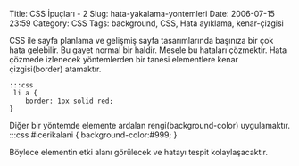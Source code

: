 Title: CSS İpuçları - 2
Slug: hata-yakalama-yontemleri
Date: 2006-07-15 23:59
Category: CSS
Tags: background, CSS, Hata ayıklama, kenar-çizgisi

CSS ile sayfa planlama ve gelişmiş sayfa tasarımlarında başınıza bir çok
hata gelebilir. Bu gayet normal bir haldir. Mesele bu hataları
çözmektir. Hata çözmede izlenecek yöntemlerden bir tanesi elementlere
kenar çizgisi(border) atamaktır.

	:::css
	 li a {
		border: 1px solid red;
	}

Diğer bir yöntemde elemente ardalan rengi(background-color) uygulamaktır.
	:::css
	#icerikalani {
		background-color:#999;
	} 

Böylece elementin etki alanı görülecek ve hatayı tespit kolaylaşacaktır.
